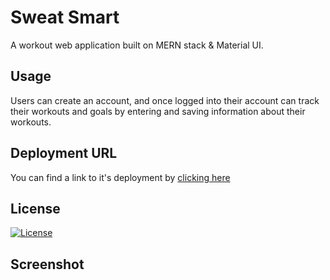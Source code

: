 # Sweat Smart

A workout web application built on MERN stack & Material UI.

## Usage
Users can create an account, and once logged into their account can track their workouts and goals by entering and saving information about their workouts.

## Deployment URL
You can find a link to it's deployment by [clicking here](https://sweat-smart.herokuapp.com/)

## License
[![License](https://img.shields.io/badge/License-Apache_2.0-blue.svg)](https://opensource.org/licenses/Apache-2.0)

## Screenshot
